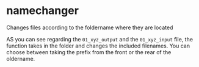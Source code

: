 # namechanger
Changes files according to the foldername where they are located

AS you can see regarding the `01_xyz_output` and the `01_xyz_input` file, the function takes in the folder and changes the included filenames.
You can choose between taking the prefix from the front or the rear of the oldername. 

